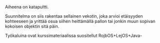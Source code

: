 Aiheena on katapultti.

Suunnitelma on siis rakentaa sellainen vekotin, joka arvioi etäisyyden kohteeseen ja yrittää osua siihen heittämällä pallon tai jonkin muun sopivan kokoisen objektin sitä päin.

Työkaluina ovat kurssimateriaalissa suositellut RojbOS+LejOS+Java-
